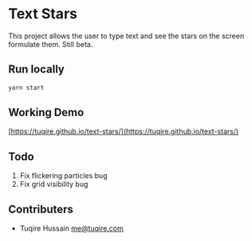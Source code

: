 # Text Stars

This project allows the user to type text and see the stars on the screen formulate them. Still beta.

## Run locally

```bash
yarn start
```

## Working Demo

[https://tuqire.github.io/text-stars/](https://tuqire.github.io/text-stars/)

## Todo

1. Fix flickering particles bug
2. Fix grid visibility bug

## Contributers

* Tuqire Hussain <me@tuqire.com>